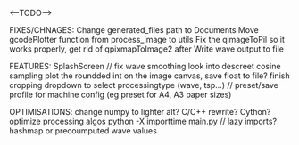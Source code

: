 <--TODO-->

FIXES/CHNAGES:
    Change generated_files path to Documents
    Move gcodePlotter function from process_image to utils
    Fix the qimageToPil so it works properly, get rid of qpixmapToImage2 after
    Write wave output to file

FEATURES:
    SplashScreen //
    fix wave smoothing
    look into descreet cosine sampling
        plot the roundded int on the image canvas, save float to file?
    finish cropping
    dropdown to select processingtype (wave, tsp...) //
    preset/save profile for machine config (eg preset for A4, A3 paper sizes)

OPTIMISATIONS:
    change numpy to lighter alt?
    C/C++ rewrite?
    Cython?
    optimize processing algos
    python -X importtime main.py //
        lazy imports?
    hashmap or precoumputed wave values
